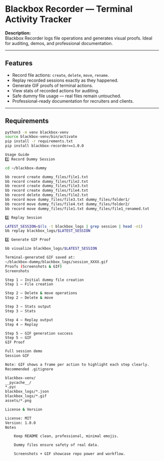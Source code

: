 # Blackbox Recorder — Terminal Activity Tracker

**Description:**  
Blackbox Recorder logs file operations and generates visual proofs. Ideal for auditing, demos, and professional documentation.

---

## Features

- Record file actions: `create`, `delete`, `move`, `rename`.
- Replay recorded sessions exactly as they happened.
- Generate GIF proofs of terminal actions.
- View stats of recorded actions for auditing.
- Safe dummy file usage — real files remain untouched.
- Professional-ready documentation for recruiters and clients.

---

## Requirements

```bash
python3 -m venv blackbox-venv
source blackbox-venv/bin/activate
pip install -r requirements.txt
pip install blackbox-recorder==1.0.0

Usage Guide
1️⃣ Record Dummy Session

cd ~/blackbox-dummy

bb record create dummy_files/file1.txt
bb record create dummy_files/file2.txt
bb record create dummy_files/file3.txt
bb record create dummy_files/file4.txt
bb record delete dummy_files/file2.txt
bb record move dummy_files/file3.txt dummy_files/folder1/
bb record move dummy_files/file4.txt dummy_files/folder2/
bb record move dummy_files/file1.txt dummy_files/file1_renamed.txt

2️⃣ Replay Session

LATEST_SESSION=$(ls -t blackbox_logs | grep session | head -n1)
bb replay blackbox_logs/$LATEST_SESSION

3️⃣ Generate GIF Proof

bb visualize blackbox_logs/$LATEST_SESSION

Terminal-generated GIF saved at:
~/blackbox-dummy/blackbox_logs/session_XXXX.gif
Proofs (Screenshots & GIF)
Screenshots

Step 1 — Initial dummy file creation
Step 1 — File creation

Step 2 — Delete & move operations
Step 2 — Delete & move

Step 3 — Stats output
Step 3 — Stats

Step 4 — Replay output
Step 4 — Replay

Step 5 — GIF generation success
Step 5 — GIF
GIF Proof

Full session demo
Session GIF

Note: GIF shows a frame per action to highlight each step clearly.
Recommended .gitignore

blackbox-venv/
__pycache__/
*.pyc
blackbox_logs/*.json
blackbox_logs/*.gif
assets/*.png

License & Version

License: MIT
Version: 1.0.0
Notes

    Keep README clean, professional, minimal emojis.

    Dummy files ensure safety of real data.

    Screenshots + GIF showcase repo power and workflow.

